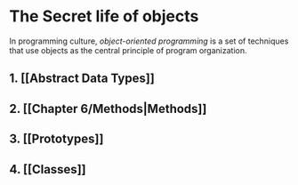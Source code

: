 # The Secret life of objects
In programming culture, *object-oriented programming* is a set of techniques that use objects as the central principle of program organization. 

## 1. [[Abstract Data Types]]
## 2. [[Chapter 6/Methods|Methods]]
## 3. [[Prototypes]]

## 4. [[Classes]]

